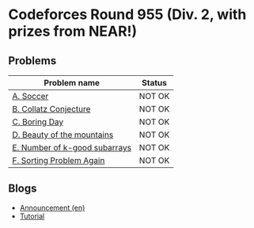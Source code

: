 # Codeforces Round 955 (Div. 2, with prizes from NEAR!)

## Problems

|Problem name|Status|
|------------|---------|
| [A. Soccer](problems/A._Soccer.md)|NOT OK|
| [B. Collatz Conjecture](problems/B._Collatz_Conjecture.md)|NOT OK|
| [C. Boring Day](problems/C._Boring_Day.md)|NOT OK|
| [D. Beauty of the mountains](problems/D._Beauty_of_the_mountains.md)|NOT OK|
| [E. Number of k-good subarrays](problems/E._Number_of_k-good_subarrays.md)|NOT OK|
| [F. Sorting Problem Again](problems/F._Sorting_Problem_Again.md)|NOT OK|
## Blogs

- [Announcement (en)](blogs/Announcement_(en).md)
- [Tutorial](blogs/Tutorial.md)
